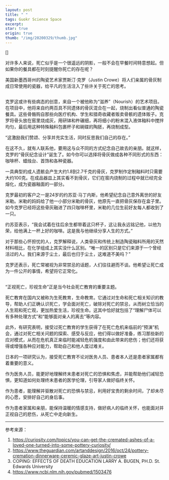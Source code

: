 ```yaml
---
layout: post
title: " "
tags: Guokr Science Space
excerpt:  
star: true
origin: true
thumb: "/img/20200329/thumb.jpg"
---
```


[]

对许多人来说，死亡似乎是一个很遥远的阴影，一般不会在早餐时间特意想起。但如果你的餐具都在时刻提醒你死亡的存在呢？

美国新墨西哥州的陶瓷艺术家贾斯汀·克罗（Justin Crowe）将人们亲属的骨灰制成日常使用的瓷器，给平凡的生活注入了些许关于死亡的思考。

## 

克罗这或许有些病态的创意，来自一个被他称为“滋养”（Nourish）的艺术项目。在项目中，他将来自约两百具不同遗体的骨灰混合在一起，烧制出看似普通的陶瓷餐具。这些骨骼购自那些向医疗机构、学生和猎奇收藏者贩卖骨骸的遗体贩子。克罗将骨头放在窑里烧成灰，用研钵和杵碾细，再将细小的粉末混入液体釉料中搅拌均匀，最后用这种特殊釉料包裹杯子和碗碟的陶胚，再烧制成型。

“这激励我们赞颂、分享并充实生活，同时反思我们自己的存在。”

在这不久，就有人联系他，要用这与众不同的方式纪念自己故去的亲朋。就这样，克罗的“骨灰纪念设计”诞生了。如今你可以选择将骨灰做成各种不同形式的东西：咖啡杯、蜡烛台、首饰和各种瓷器。

一具典型的成人遗骸会产生大约1.8到2.7千克的骨灰，克罗制作定制釉料时只需要大约100克。在成品器皿上其实看不到骨灰，它们在窑内烧制的过程中就已经完全熔化，成为瓷器釉面的一部分。

克罗最初的客户之一是24岁的约苏亚·马丁内斯，他希望纪念自己意外离世的好友米勒。米勒的妈妈给了他一小部分米勒的骨灰，他原先一直把骨灰保存在盒子里。如今克罗已经将这些骨灰融进了四只咖啡杯里，米勒的几位生前好友每人都收到了一只。

约苏亚表示，“我会试着在往后余生都带着这只杯子，这让我永远铭记他，以他为荣，给他满上一杯上好的咖啡。这是我与他继续分享人生的方式。”

对于那些心怀担忧的人，克罗解释说，人类骨灰和传统上制造陶瓷釉料所用的天然材料相比，在化学组成上其实没什么区别。“唯一的区别只是它们来源于一个曾经活过的人。我们来源于尘土，最后也归于尘土，这难道不美吗？”

克罗还表示，死亡常被视为非常禁忌的话题，人们往往避而不谈。他希望让死亡成为一件公开的事情，希望将它正常化。

## 

“正视死亡，珍视生命”正是当今社会死亡教育的重要主题。

死亡教育在国内又被称为生死教育，生命教育。它通过对生命和死亡相关知识的教导，帮助人们正确认识死亡，学会面对死亡，破除对死亡的禁忌，从而树立恰当的人生观和死亡观，更加热爱生活，珍视生命。这其中恰好就包括了“理解尸体可以有多种处理方式”和“能够面对亲人的离去”等内容。

此外，有研究表明，接受过死亡教育的学生获得了在死亡危机来临前的“预演”机会，通过对死亡相关问题的探索、感受与反应，他们得以做好准备，练习那些新的应对模式，从而在危机真正来临时能减轻危机强度和由此带来的悲伤；他们还将获得或增强各种应对能力，帮助自己和他人度过难关。

日本的一项研究认为，接受死亡教育不论对医务人员、患者本人还是患者家属都有着重要的意义。

作为医务人员，能更好地理解终末患者对死亡的恐惧和焦虑，并能帮助他们减轻恐惧，更知道如何处理终末患者的医学伦理，引导家人做好临终关怀。

作为患者，能理解并驱散对死亡的恐惧与禁忌，利用好宝贵的剩余时间，了却未尽的心愿，安排好自己的身后事。

作为患者家属和亲朋，能保持温暖的情感支持，做好病人的临终关怀，也能面对并正视自己的悲伤，从死亡中走向新生。

---

参考来源：

1. https://curiosity.com/topics/you-can-get-the-cremated-ashes-of-a-loved-one-turned-into-some-pottery-curiosity/
2. https://www.theguardian.com/artanddesign/2016/oct/24/pottery-cremation-dinnerware-ceremic-glaze-art-justin-crowe
3. COPING: EFFECTS OF DEATH EDUCATION LARRY A. BUGEN, PH.D. St. Edwards University
4. https://www.ncbi.nlm.nih.gov/pubmed/1503476

